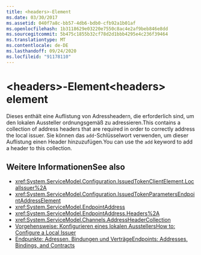 ```yaml
---
title: <headers>-Element
ms.date: 03/30/2017
ms.assetid: 040f7a8c-bb57-4db6-bdb0-cfb92a1b01af
ms.openlocfilehash: 1b3118629e03220e7550c8ac4e2af9beb846e8dd
ms.sourcegitcommit: 5b475c1855b32cf78d2d1bbb4295e4c236f39464
ms.translationtype: MT
ms.contentlocale: de-DE
ms.lasthandoff: 09/24/2020
ms.locfileid: "91178110"
---
```

# <a name="headers-element"></a><span data-ttu-id="416a7-102">\<headers>-Element</span><span class="sxs-lookup"><span data-stu-id="416a7-102">\<headers> element</span></span>

<span data-ttu-id="416a7-103">Dieses enthält eine Auflistung von Adressheadern, die erforderlich sind, um den lokalen Aussteller ordnungsgemäß zu adressieren.</span><span class="sxs-lookup"><span data-stu-id="416a7-103">This contains a collection of address headers that are required in order to correctly address the local issuer.</span></span> <span data-ttu-id="416a7-104">Sie können das `add`-Schlüsselwort verwenden, um dieser Auflistung einen Header hinzuzufügen.</span><span class="sxs-lookup"><span data-stu-id="416a7-104">You can use the `add` keyword to add a header to this collection.</span></span>  
  
## <a name="see-also"></a><span data-ttu-id="416a7-105">Weitere Informationen</span><span class="sxs-lookup"><span data-stu-id="416a7-105">See also</span></span>

- <xref:System.ServiceModel.Configuration.IssuedTokenClientElement.LocalIssuer%2A>
- <xref:System.ServiceModel.Configuration.IssuedTokenParametersEndpointAddressElement>
- <xref:System.ServiceModel.EndpointAddress>
- <xref:System.ServiceModel.EndpointAddress.Headers%2A>
- <xref:System.ServiceModel.Channels.AddressHeaderCollection>
- [<span data-ttu-id="416a7-106">Vorgehensweise: Konfigurieren eines lokalen Ausstellers</span><span class="sxs-lookup"><span data-stu-id="416a7-106">How to: Configure a Local Issuer</span></span>](../../../wcf/feature-details/how-to-configure-a-local-issuer.md)
- [<span data-ttu-id="416a7-107">Endpunkte: Adressen, Bindungen und Verträge</span><span class="sxs-lookup"><span data-stu-id="416a7-107">Endpoints: Addresses, Bindings, and Contracts</span></span>](../../../wcf/feature-details/endpoints-addresses-bindings-and-contracts.md)
